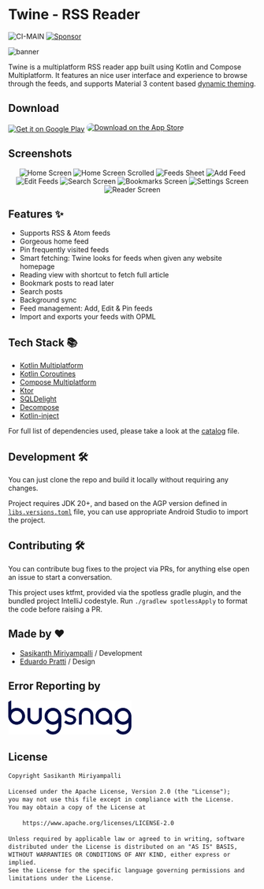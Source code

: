 # Twine - RSS Reader

![CI-MAIN](https://github.com/msasikanth/twine/actions/workflows/ci_checks.yml/badge.svg?branch=main)
[![Sponsor](https://img.shields.io/static/v1?label=Sponsor&message=%E2%9D%A4&logo=GitHub&color=%23fe8e86)](https://github.com/sponsors/msasikanth)

![banner](./readme_images/banner.png)

Twine is a multiplatform RSS reader app built using Kotlin and Compose Multiplatform. It features an nice
user interface and experience to browse through the feeds, and supports Material 3 content based 
[dynamic theming](https://m3.material.io/styles/color/dynamic-color/user-generated-color).

## Download

<a href='https://play.google.com/store/apps/details?id=dev.sasikanth.rss.reader&pcampaignid=pcampaignidMKT-Other-global-all-co-prtnr-py-PartBadge-Mar2515-1'><img alt='Get it on Google Play' src='https://play.google.com/intl/en_us/badges/static/images/badges/en_badge_web_generic.png' width="200px"/></a>
<a href="https://apps.apple.com/us/app/twine-rss-reader/id6465694958?itsct=apps_box_badge&amp;itscg=30200" style="display: inline-block; overflow: hidden; border-radius: 13px;"><img src="https://tools.applemediaservices.com/api/badges/download-on-the-app-store/white/en-us;releaseDate=1694390400" alt="Download on the App Store" width="200px"></a>

## Screenshots

<p style="text-align: center;">
  <img src="readme_images/home.png" width="250" alt="Home Screen"/>
  <img src="readme_images/home_scrolled.png" width="250" alt="Home Screen Scrolled"/>
  <img src="readme_images/feeds_sheet.png" width="250" alt="Feeds Sheet"/>
  <img src="readme_images/feeds_sheet_add_feed.png" width="250" alt="Add Feed"/>
  <img src="readme_images/feeds_sheet_edit.png" width="250" alt="Edit Feeds"/>
  <img src="readme_images/search.png" width="250" alt="Search Screen"/>
  <img src="readme_images/bookmarks.png" width="250" alt="Bookmarks Screen"/>
  <img src="readme_images/settings.png" width="250" alt="Settings Screen"/>
  <img src="readme_images/reader_screen.png" width="250" alt="Reader Screen"/>
</p>

## Features ✨

- Supports RSS & Atom feeds
- Gorgeous home feed
- Pin frequently visited feeds
- Smart fetching: Twine looks for feeds when given any website homepage
- Reading view with shortcut to fetch full article
- Bookmark posts to read later
- Search posts
- Background sync
- Feed management: Add, Edit & Pin feeds
- Import and exports your feeds with OPML 

## Tech Stack 📚

- [Kotlin Multiplatform](https://kotlinlang.org/lp/multiplatform/)
- [Kotlin Coroutines](https://github.com/Kotlin/kotlinx.coroutines)
- [Compose Multiplatform](https://www.jetbrains.com/lp/compose-multiplatform/)
- [Ktor](https://ktor.io/)
- [SQLDelight](https://cashapp.github.io/sqldelight/2.0.0-alpha05/)
- [Decompose](https://arkivanov.github.io/Decompose/)
- [Kotlin-inject](https://github.com/evant/kotlin-inject)

For full list of dependencies used, please take a look at the [catalog](/gradle/libs.versions.toml) file.

## Development 🛠️

You can just clone the repo and build it locally without requiring any changes. 

Project requires JDK 20+, and based on the AGP version defined in [`libs.versions.toml`](/gradle/libs.versions.toml) file, 
you can use appropriate Android Studio to import the project.

## Contributing 🛠️

You can contribute bug fixes to the project via PRs, for anything else open an issue to start a conversation.

This project uses ktfmt, provided via the spotless gradle plugin, and the bundled project IntelliJ codestyle. Run
`./gradlew spotlessApply` to format the code before raising a PR.

## Made by ❤️

- [Sasikanth Miriyampalli](https://www.sasikanth.dev) / Development
- [Eduardo Pratti](https://twitter.com/edpratti) / Design

## Error Reporting by

<a href="http://www.bugsnag.com/">
  <img src="readme_images/bugsnag.png" width="250" alt="bugsnag logo"/>
</a>

## License

```
Copyright Sasikanth Miriyampalli

Licensed under the Apache License, Version 2.0 (the "License");
you may not use this file except in compliance with the License.
You may obtain a copy of the License at

    https://www.apache.org/licenses/LICENSE-2.0

Unless required by applicable law or agreed to in writing, software
distributed under the License is distributed on an "AS IS" BASIS,
WITHOUT WARRANTIES OR CONDITIONS OF ANY KIND, either express or implied.
See the License for the specific language governing permissions and
limitations under the License.
```
